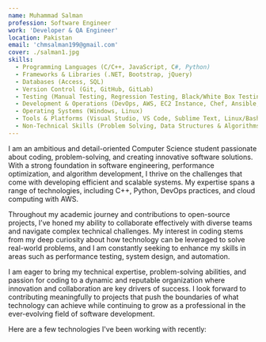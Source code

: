 ```yaml
---
name: Muhammad Salman
profession: Software Engineer
work: 'Developer & QA Engineer'
location: Pakistan
email: 'chmsalman199@gmail.com'
cover: ./salman1.jpg
skills:
  - Programming Languages (C/C++, JavaScript, C#, Python)
  - Frameworks & Libraries (.NET, Bootstrap, jQuery)
  - Databases (Access, SQL)
  - Version Control (Git, GitHub, GitLab)
  - Testing (Manual Testing, Regression Testing, Black/White Box Testing, API Testing, Bugs Reporting on Jira)
  - Development & Operations (DevOps, AWS, EC2 Instance, Chef, Ansible, Docker, CI/CD, Jenkins)
  - Operating Systems (Windows, Linux)
  - Tools & Platforms (Visual Studio, VS Code, Sublime Text, Linux/Bash, Anaconda)
  - Non-Technical Skills (Problem Solving, Data Structures & Algorithms, Team Collaboration, Teaching)
---
```


I am an ambitious and detail-oriented Computer Science student passionate about coding, problem-solving, and creating innovative software solutions. With a strong foundation in software engineering, performance optimization, and algorithm development, I thrive on the challenges that come with developing efficient and scalable systems. My expertise spans a range of technologies, including C++, Python, DevOps practices, and cloud computing with AWS.

Throughout my academic journey and contributions to open-source projects, I’ve honed my ability to collaborate effectively with diverse teams and navigate complex technical challenges. My interest in coding stems from my deep curiosity about how technology can be leveraged to solve real-world problems, and I am constantly seeking to enhance my skills in areas such as performance testing, system design, and automation.

I am eager to bring my technical expertise, problem-solving abilities, and passion for coding to a dynamic and reputable organization where innovation and collaboration are key drivers of success. I look forward to contributing meaningfully to projects that push the boundaries of what technology can achieve while continuing to grow as a professional in the ever-evolving field of software development.

Here are a few technologies I've been working with recently:
